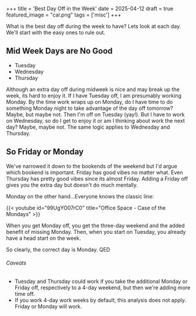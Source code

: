 +++
title = 'Best Day Off in the Week'
date = 2025-04-12
draft = true
featured_image = "cal.png"
tags = ['misc']
+++

What is the best day off during the week to have? Lets look at each day. We'll start with the easy ones to rule out.

## Mid Week Days are No Good
- Tuesday
- Wednesday
- Thursday

Although an extra day off during midweek is nice and may break up the week, its hard to enjoy it. If I have Tuesday off,
I am presumably working Monday. By the time work wraps up on Monday, do I have time to do something Monday night to take advantage
of the day off tomorrow? Maybe, but maybe not. Then I'm off on Tuesday (yay!). But I have to work on Wednesday, so 
do I get to enjoy it or am I thinking about work the next day? Maybe, maybe not. The same logic applies to Wednesday and Thursday.

## So Friday or Monday
We've narrowed it down to the bookends of the weekend but I'd argue which bookend is important. Friday has good vibes no matter what. Even
Thursday has pretty good vibes since its almost Friday. Adding a Friday off gives you the extra day
but doesn't do much mentally. 

Monday on the other hand...Everyone knows the classic line:

{{< youtube id="99UgYO07rC0" title="Office Space - Case of the Mondays" >}}

When you get Monday off, you get the three-day weekend and the added benefit of missing Monday. Then, when you start on Tuesday, 
you already have a head start on the week.

So clearly, the correct day is Monday. QED

###### Caveats

- Tuesday and Thursday could work if you take the additional Monday or Friday off, respectively to a 4-day weekend,
but then we're adding more time off.
- If you work 4-day work weeks by default, this analysis does not apply. Friday or Monday will work.